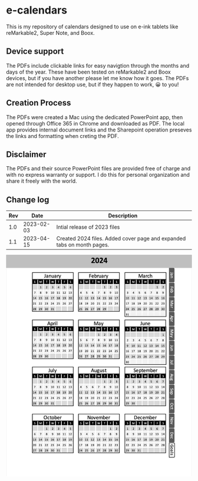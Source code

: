 # e-calendars

This is my repository of calendars designed to use on e-ink tablets like reMarkable2, Super Note, and Boox.

## Device support

The PDFs include clickable links for easy navigtion through the months and days of the year. These have been tested on  reMarkable2 and Boox devices, but if you have another please let me know how it goes. The PDFs are not intended for desktop use, but if they happen to work, 😀 to you!

## Creation Process

The PDFs were created a Mac using the dedicated PowerPoint app, then opened through Office 365 in Chrome and downloaded as PDF. The local app provides internal document links and the Sharepoint operation preseves the links and formatting when creting the PDF.

## Disclaimer

The PDFs and their source PowerPoint files are provided free of charge and with no express warranty or support. I do this for personal organization and share it freely with the world.

## Change log

| Rev | Date | Description |
|-|-|-|
|1.0|2023-02-03|Intial release of 2023 files|
|1.1|2023-04-15|Created 2024 files. Added cover page and expanded tabs on month pages.|

![](images/2023-04-15-15-35-31.png)
